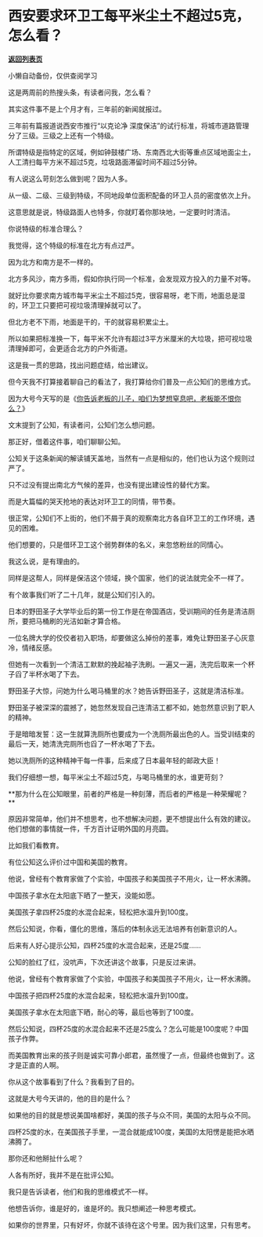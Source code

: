 # 西安要求环卫工每平米尘土不超过5克，怎么看？

[**返回列表页**](/gzh/记忆承载3)

小懒自动备份，仅供查阅学习

这是两周前的热搜头条，有读者问我，怎么看？  

  

其实这件事不是上个月才有，三年前的新闻就报过。  

  

三年前有篇报道说西安市推行“以克论净 深度保洁”的试行标准，将城市道路管理分了三级。三级之上还有一个特级。

  

所谓特级是指特定的区域，例如钟鼓楼广场、东南西北大街等重点区域地面尘土，人工清扫每平方米不超过5克，垃圾路面滞留时间不超过5分钟。

  

有人说这么苛刻怎么做到呢？因为人多。

  

从一级、二级、三级到特级，不同地段单位面积配备的环卫人员的密度依次上升。

  

这意思就是说，特级路面人也特多，你就盯着你那块地，一定要时时清洁。

  

你说特级的标准合理么？

  

我觉得，这个特级的标准在北方有点过严。  

  

因为北方和南方是不一样的。

  

北方多风沙，南方多雨，假如你执行同一个标准，会发现双方投入的力量不对等。

  

就好比你要求南方城市每平米尘土不超过5克，很容易呀，老下雨，地面总是湿的，环卫工只要把可视垃圾清理掉就可以了。

  

但北方老不下雨，地面是干的，干的就容易积累尘土。  

  

所以如果把标准换一下，每平米不允许有超过3平方米厘米的大垃圾，把可视垃圾清理掉即可，会更适合北方的户外街道。

  

这是我一贯的思路，找出问题症结，给出建议。  

  

但今天我不打算接着聊自己的看法了，我打算给你们普及一点公知们的思维方式。

  

因为大号今天写的是《[你告诉老板的儿子，咱们为梦想窒息吧，老板能不恨你么？](https://mp.weixin.qq.com/s?__biz=MzU0MjYwNDU2Mw==&mid=2247490053&idx=2&sn=98427ffbc57a222e0f1f36553c0602fd&chksm=fb197679cc6eff6f486897f486ab8dbf44ae63ecee1f5f4d44a34ed5b41f2e0a40838696bf71&token=929707696&lang=zh_CN&scene=21#wechat_redirect)》  

  

文末提到了公知，有读者问，公知们怎么想问题。  

  

那正好，借着这件事，咱们聊聊公知。

  

公知关于这条新闻的解读铺天盖地，当然有一点是相似的，他们也认为这个规则过严了。  

  

只不过没有提出南北方气候的差异，也没有提出建设性的替代方案。  

  

而是大篇幅的哭天抢地的表达对环卫工的同情，带节奏。

  

很正常，公知们不上街的，他们不屑于真的观察南北方各自环卫工的工作环境，遇见的困难。  

  

他们想要的，只是借环卫工这个弱势群体的名义，来忽悠粉丝的同情心。

  

我这么说，是有理由的。

  

同样是这帮人，同样是保洁这个领域，换个国家，他们的说法就完全不一样了。

  

有个故事我们听了二十几年，就是公知们引入的。  

  

日本的野田圣子大学毕业后的第一份工作是在帝国酒店，受训期间的任务是清洁厕所，要把马桶刷的光洁如新才算合格。

  

一位名牌大学的佼佼者初入职场，却要做这么掉份的差事，难免让野田圣子心灰意冷，情绪反感。

  

但她有一次看到一个清洁工默默的挽起袖子洗刷。一遍又一遍，洗完后取来一个杯子舀了半杯水喝了下去。

  

野田圣子大惊，问她为什么喝马桶里的水？她告诉野田圣子，这就是清洁标准。

  

野田圣子被深深的震撼了，她忽然发现自己连清洁工都不如，她忽然意识到了职人的精神。

  

于是暗暗发誓：这一生就算洗厕所也要成为一个洗厕所最出色的人。当受训结束的最后一天，她清洗完厕所也舀了一杯水喝了下去。

  

她以洗厕所的这种精神干每一件事，后来成了日本最年轻的邮政大臣！

  

我们仔细想一想，每平米尘土不超过5克，与喝马桶里的水，谁更苛刻？  

  

 **那为什么在公知眼里，前者的严格是一种刻薄，而后者的严格是一种荣耀呢？  
**

  

原因非常简单，他们并不想思考，也不想解决问题，更不想提出什么有效的建议。他们想做的事情就一件，千方百计证明外国的月亮圆。

  

比如我们看教育。  

  

有位公知这么评价过中国和美国的教育。

  

他说，曾经有个教育家做了个实验，中国孩子和美国孩子不用火，让一杯水沸腾。  

  

中国孩子拿水在太阳底下晒了一整天，没能如愿。  

美国孩子拿四杯25度的水混合起来，轻松把水温升到100度。

  

然后公知说，你看，僵化的思维，落后的体制永远无法培养有创新意识的人。

  

后来有人好心提示公知，四杯25度的水混合起来，还是25度......

  

公知的脸红了红，没吭声，下次还讲这个故事，只是反过来讲。

  

他说，曾经有个教育家做了个实验，中国孩子和美国孩子不用火，让一杯水沸腾。

  

中国孩子把四杯25度的水混合起来，轻松把水温升到100度。  

美国孩子拿水在太阳底下晒，耐心的等，最后也等到了100度。

  

然后公知说，四杯25度的水混合起来不还是25度么？怎么可能是100度呢？中国孩子作弊。

  

而美国教育出来的孩子则是诚实可靠小郎君，虽然慢了一点，但最终也做到了。这才是正直的人啊。

  

你从这个故事看到了什么？我看到了目的。  

  

这就是大号今天讲的，他的目的是什么？  

  

如果他的目的就是想说美国啥都好，美国的孩子与众不同，美国的太阳与众不同。

  

四杯25度的水，在美国孩子手里，一混合就能成100度，美国的太阳愣是能把水晒沸腾了。

  

那你还和他掰扯什么呢？

  

人各有所好，我并不是在批评公知。

  

我只是告诉读者，他们和我的思维模式不一样。  

  

他想告诉你，谁是好的，谁是坏的。我只想阐述一种思考模式。

  

如果你的世界里，只有好坏，你就不该待在这个号里。因为我们这里，只有思考。

